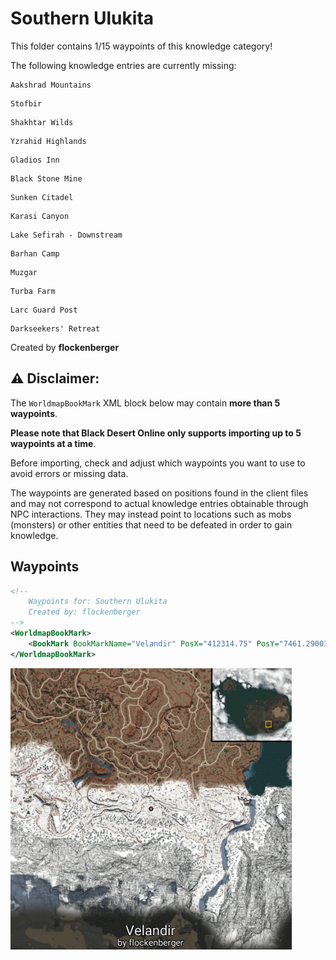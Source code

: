 # Southern Ulukita

This folder contains 1/15 waypoints of this knowledge category!

The following knowledge entries are currently missing: 

```
Aakshrad Mountains
```

```
Stofbir
```

```
Shakhtar Wilds
```

```
Yzrahid Highlands
```

```
Gladios Inn
```

```
Black Stone Mine
```

```
Sunken Citadel
```

```
Karasi Canyon
```

```
Lake Sefirah - Downstream
```

```
Barhan Camp
```

```
Muzgar
```

```
Turba Farm
```

```
Larc Guard Post
```

```
Darkseekers' Retreat
```


Created by **flockenberger**

## ⚠️ Disclaimer:
The `WorldmapBookMark` XML block below may contain **more than 5 waypoints**.

**Please note that Black Desert Online only supports importing up to 5 waypoints at a time**.

Before importing, check and adjust which waypoints you want to use to avoid errors or missing data.

The waypoints are generated based on positions found in the client files and may not correspond to actual knowledge entries obtainable through NPC interactions.
They may instead point to locations such as mobs (monsters) or other entities that need to be defeated in order to gain knowledge.

## Waypoints
```xml
<!--
    Waypoints for: Southern Ulukita
    Created by: flockenberger
-->
<WorldmapBookMark>
    <BookMark BookMarkName="Velandir" PosX="412314.75" PosY="7461.2900390625" PosZ="-404125.53125" />
</WorldmapBookMark>
```

<img src="./Southern Ulukita_Velandir_Preview.webp" width="450"/> 